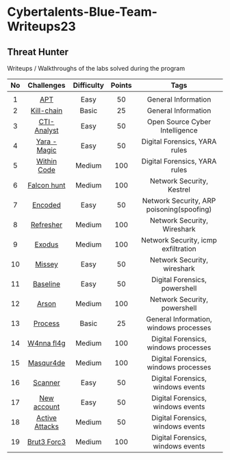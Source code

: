 # Cybertalents-Blue-Team-Writeups23
## Threat Hunter
Writeups / Walkthroughs of the labs solved during the program 

|No |   Challenges                   | Difficulty | Points |                        Tags                       |  
|:-:|:------------------------------:|:----------:|:------:|:-------------------------------------------------:|
|		|               |            |        |                                                   |
|	1	|[APT](./apt.md)                 |   Easy     |   50   |         General Information                      |
|	2	|[Kill-chain](./kill-chain.md)	 |   Basic    |   25   |               General Information          |
|	3	|[CTI-Analyst](./cti-analyst.md) |   Easy     |   50   |                   Open Source Cyber Intelligence            |
|	4	|[Yara - Magic](./yara-magic/yara-magic.md) |   Easy     |   50   |                Digital Forensics, YARA rules           | 
|	5	|[Within Code](./within-code/within-code.md) |   Medium   |   100  |       Digital Forensics, YARA rules     |    
|	6	|[Falcon hunt](./falcon-hunt/falcon-hunt.md) |   Medium   |   100  |          Network Security, Kestrel           |	
|	7	|[Encoded](./encoded/enc0ded.md)   	 |   Easy     |   50   |          Network Security, ARP poisoning(spoofing)         |
|	8	|[Refresher](./refresher/refresher.md)	   |   Medium   |   100  |             Network Security, Wireshark          | 
|	9 |[Exodus](./eXodus.md) 		       |   Medium 	|   100  |          Network Security, icmp exfiltration          |
|	10|[Missey](./missey/missey.md)			     |   Easy     |   50   |       Network Security,     wireshark   |
|	11|[Baseline](./baseline/baseline.md)	     |   Easy     |   50   |    Digital Forensics, powershell          |
| 12|[Arson](./arson.md)    	       |   Medium   |   100  |         Network Security, powershell      |
|	13|[Process](./process.md)    	   |   Basic    |   25   |             General Information, windows processes       |
|	14|[W4nna fl4g](./w4nna-flag)			 |   Medium   |   100  |   Digital Forensics, windows processes        | 
|	15|[Masqur4de](./masqur4de.md)     |   Medium   |   100  |        Digital Forensics, windows processes                |
|	16|[Scanner](./scanner/scanner.md)    		 |   Easy     |   50   |       Digital Forensics, windows events      |
|	17|[New account](./new-account/new-account.md) |   Easy     |   50   |      Digital Forensics, windows events                 | 
|	18|[Active Attacks](./active-attacks.md) |   Medium     |   50   |       Digital Forensics, windows events                   |
|	19|[Brut3 Forc3](./brut3-forc3.md) |   Medium   |   100  |          Digital Forensics, windows events              |



